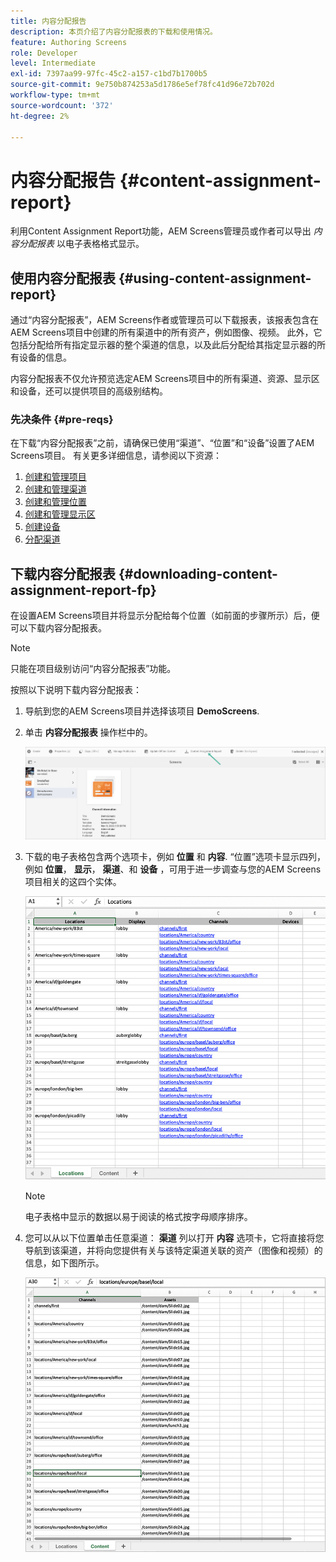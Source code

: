 ```yaml
---
title: 内容分配报告
description: 本页介绍了内容分配报表的下载和使用情况。
feature: Authoring Screens
role: Developer
level: Intermediate
exl-id: 7397aa99-97fc-45c2-a157-c1bd7b1700b5
source-git-commit: 9e750b874253a5d1786e5ef78fc41d96e72b702d
workflow-type: tm+mt
source-wordcount: '372'
ht-degree: 2%

---
```


# 内容分配报告 {#content-assignment-report}

利用Content Assignment Report功能，AEM Screens管理员或作者可以导出 *内容分配报表* 以电子表格格式显示。

## 使用内容分配报表 {#using-content-assignment-report}

通过“内容分配报表”，AEM Screens作者或管理员可以下载报表，该报表包含在AEM Screens项目中创建的所有渠道中的所有资产，例如图像、视频。 此外，它包括分配给所有指定显示器的整个渠道的信息，以及此后分配给其指定显示器的所有设备的信息。

内容分配报表不仅允许预览选定AEM Screens项目中的所有渠道、资源、显示区和设备，还可以提供项目的高级别结构。


### 先决条件 {#pre-reqs}

在下载“内容分配报表”之前，请确保已使用“渠道”、“位置”和“设备”设置了AEM Screens项目。
有关更多详细信息，请参阅以下资源：

1. [创建和管理项目](/help/user-guide/creating-a-screens-project.md)
1. [创建和管理渠道](/help/user-guide/managing-channels.md)
1. [创建和管理位置](/help/user-guide/managing-locations.md)
1. [创建和管理显示区](/help/user-guide/managing-displays.md)
1. [创建设备](/help/user-guide/managing-devices.md)
1. [分配渠道](/help/user-guide/channel-assignment-latest-fp.md)


## 下载内容分配报表 {#downloading-content-assignment-report-fp}

在设置AEM Screens项目并将显示分配给每个位置（如前面的步骤所示）后，便可以下载内容分配报表。

>[!NOTE]
>只能在项目级别访问“内容分配报表”功能。

按照以下说明下载内容分配报表：

1. 导航到您的AEM Screens项目并选择该项目 **DemoScreens**.

1. 单击 **内容分配报表** 操作栏中的。

   ![图像](/help/user-guide/assets/content-assignment-report/can-download.png)

1. 下载的电子表格包含两个选项卡，例如 **位置** 和 **内容**. “位置”选项卡显示四列，例如 **位置**， **显示**， **渠道**、和 **设备** ，可用于进一步调查与您的AEM Screens项目相关的这四个实体。

   ![图像](/help/user-guide/assets/content-assignment-report/report-sheet1.png)

   >[!NOTE]
   >电子表格中显示的数据以易于阅读的格式按字母顺序排序。

1. 您可以从以下位置单击任意渠道： **渠道** 列以打开 **内容** 选项卡，它将直接将您导航到该渠道，并将向您提供有关与该特定渠道关联的资产（图像和视频）的信息，如下图所示。

   ![图像](/help/user-guide/assets/content-assignment-report/report-sheet2.png)
